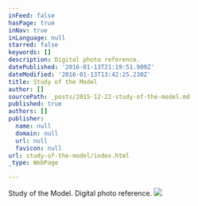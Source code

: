 ```yaml
---
inFeed: false
hasPage: true
inNav: true
inLanguage: null
starred: false
keywords: []
description: Digital photo reference.
datePublished: '2016-01-13T21:19:51.909Z'
dateModified: '2016-01-13T13:42:25.230Z'
title: Study of the Model
author: []
sourcePath: _posts/2015-12-22-study-of-the-model.md
published: true
authors: []
publisher:
  name: null
  domain: null
  url: null
  favicon: null
url: study-of-the-model/index.html
_type: WebPage

---
```

Study of the Model.  Digital photo reference.
![](https://s3-us-west-2.amazonaws.com/the-grid-img/p/3f3e85bc47fb59c70d724e8797ab503ce0c5680b.jpg)